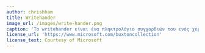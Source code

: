 ```yaml
---
author: chrishham
title: Writehander
image_url: /images/write-hander.png
caption: 'To writehander είναι ένα πληκτρολόγιο συγχορδιών του ενός χεριού, με 12 κουμπιά. Στην φωτογραφία απεικονίζεται η έκδοση για αριστερόχειρες. Τα τέσσερα δάχτυλα τοποθετούνται στα τέσσερα μπλε κουμπιά , σε μια σειρά .Ο αντίχειρας πιέζει ένα από τα υπόλοιπα οχτώ χρωματιστά κουμπιά. Οι συγχορδίες είναι ο 8μπιτος κώδικας ASCII  για τον επιθυμητό χαρακτήρα, με τα δάχτυλα να καθορίζουν τα χαμηλής τάξεως bits και το μοναδικό κουμπί που πατάει ο αντίχειρας , να καθορίζει τα τέσσερα bit υψηλής τάξεως.'
license_url: 'https://www.microsoft.com/buxtoncollection'
license_text: Courtesy of Microsoft
---
```

